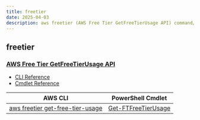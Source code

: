 ```yaml
---
title: freetier
date: 2025-04-03
description: aws freetier (AWS Free Tier GetFreeTierUsage API) command/cmdlet list.
---
```


## freetier

### [AWS Free Tier GetFreeTierUsage API](https://aws.amazon.com/aws-cost-management/)

* [CLI Reference](https://awscli.amazonaws.com/v2/documentation/api/latest/reference/freetier/index.html)
* [Cmdlet Reference](https://docs.aws.amazon.com/powershell/latest/reference/items/FreeTier_cmdlets.html)

|AWS CLI|PowerShell Cmdlet|
|----|----|
|[aws freetier get-free-tier-usage](https://awscli.amazonaws.com/v2/documentation/api/latest/reference/freetier/get-free-tier-usage.html)|[Get-FTFreeTierUsage](https://docs.aws.amazon.com/powershell/latest/reference/items/Get-FTFreeTierUsage.html)|

